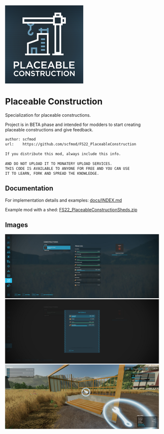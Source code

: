 ![Logo](./icon_placeableConstruction.png)

# Placeable Construction

Specialization for placeable constructions.

Project is in BETA phase and intended for modders to start creating placeable constructions and give feedback.

```
author: scfmod
url:    https://github.com/scfmod/FS22_PlaceableConstruction

If you distribute this mod, always include this info.

AND DO NOT UPLOAD IT TO MONATERY UPLOAD SERVICES.
THIS CODE IS AVAILABLE TO ANYONE FOR FREE AND YOU CAN USE
IT TO LEARN, FORK AND SPREAD THE KNOWLEDGE.
```

## Documentation

For implementation details and examples: [docs/INDEX.md](./docs/INDEX.md)

Example mod with a shed: [FS22_PlaceableConstructionSheds.zip](https://github.com/scfmod/FS22_PlaceableConstruction/releases/download/example_1/FS22_PlaceableConstructionSheds.zip)

## Images

![1](./docs/images/1.jpg)
![2](./docs/images/2.jpg)
![3](./docs/images/3.jpg)